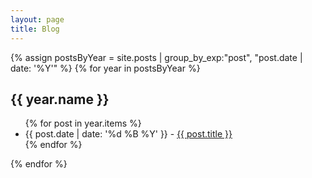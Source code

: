 ```yaml
---
layout: page
title: Blog
---
```


{% assign postsByYear = site.posts | group_by_exp:"post", "post.date | date: '%Y'" %}
{% for year in postsByYear %}
<div id="bloglist">
<h2> {{ year.name }} </h2>
  <ul> 
    {% for post in year.items %}
        <li> {{ post.date | date: '%d %B %Y' }} - <a href="{{ post.url }}"> {{ post.title }}</a> </li>
    {% endfor %}
  </ul>
{% endfor %}
</div>